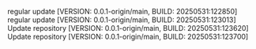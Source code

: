 regular update [VERSION: 0.0.1-origin/main, BUILD: 20250531:122850]
regular update [VERSION: 0.0.1-origin/main, BUILD: 20250531:123013]
Update repository [VERSION: 0.0.1-origin/main, BUILD: 20250531:123620]
Update repository [VERSION: 0.0.1-origin/main, BUILD: 20250531:123700]
